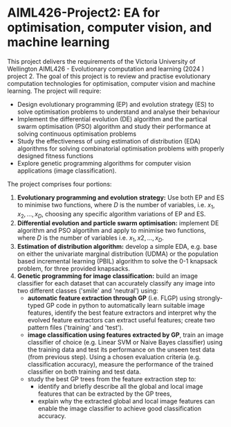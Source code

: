 # AIML426-Project2: EA for optimisation, computer vision, and machine learning
This project delivers the requirements of the Victoria University of Wellington AIML426 - Evolutionary computation and learning (2024 ) project 2.  The goal of this project is to review and practise evolutionary computation technologies for optimisation, computer vision and machine learning.  The project will require:
  - Design evolutionary programming (EP) and evolution strategy (ES) to solve optimisation problems to understand and analyse their behaviour
  - Implement the differential evolution (DE) algorithm and the partical swarm optimisation (PSO) algorithm and study their performance at solving continuous optimisation problems
  - Study the effectiveness of using estimation of distribution (EDA) algorithms for solving combinatorial optimisation problems with properly designed fitness functions
  - Explore genetic programming algorithms for computer vision applications (image classification).

The project comprises four portions:
  1. __Evolutionary programming and evolution strategy:__  Use both EP and ES to minimise two functions, where $D$ is the number of variables, i.e. $x_1, x_2, ..., x_D$, choosing any specific algorithm variations of EP and ES.
  2. __Differential evolution and particle swarm optimisation:__  implement DE algorithm and PSO algortihm and apply to minimise two functions, where $D$ is the number of variables i.e. $x_1, x2, ..., x_D$.
  3. __Estimation of distribution algorithm:__ develop a simple EDA, e.g. base on either the univariate marginal distribution (UDMA) or the population based incremental learning (PBIL) algorithm to solve the 0-1 knapsack problem, for three provided knapsacks.
  4. __Genetic programming for image classification:__  build an image classifier for each dataset that can accurately classify any image into two different classes ('smile' and 'neutral') using:
     - __automatic feature extraction through GP__ (i.e. FLGP) using strongly-typed GP code in python  to automatically learn suitable image features, identify the best feature extractors and interpret why the evolved feature extractors can extract useful features; create two pattern files ('training' and 'test').
     - __image classification using features extracted by GP__, train an image classifier of choice (e.g. Linear SVM or Naive Bayes classifier) using the training data and test its performance on the unseen test data (from previous step).  Using a chosen evaluation criteria (e.g. classification accuracy), measure the performance of the trained classifier on both training and test data.
     - study the best GP trees from the feature extraction step to:
       - identify and briefly describe all the global and local image features that can be extracted by the GP trees,
       - explain why the extracted global and local image features can enable the image classifier to achieve good classification accuracy.
  
